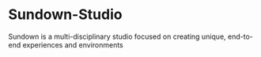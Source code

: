 # Sundown-Studio
Sundown is a multi-disciplinary studio focused on creating unique, end-to-end experiences and environments
